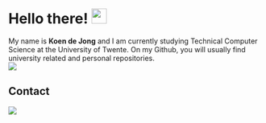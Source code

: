# Hello there! <img src="https://raw.githubusercontent.com/MartinHeinz/MartinHeinz/master/wave.gif" width="30px">

My name is __Koen de Jong__ and I am currently studying Technical Computer Science at the University of Twente.
On my Github, you will usually find university related and personal repositories.  
![](https://img.shields.io/github/followers/koenjdejong?style=for-the-badge)

## Contact
![](https://img.shields.io/badge/LinkedIn-0077B5?style=for-the-badge&logo=linkedin&logoColor=white)
